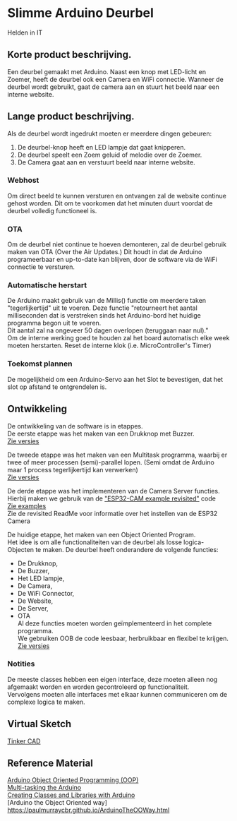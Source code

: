 # Slimme Arduino Deurbel
Helden in IT

## Korte product beschrijving.
Een deurbel gemaakt met Arduino. Naast een knop met LED-licht en Zoemer, heeft de deurbel ook een Camera en WiFi connectie. Wanneer de deurbel wordt gebruikt, gaat de camera aan en stuurt het beeld naar een interne website.  

## Lange product beschrijving.
 Als de deurbel wordt ingedrukt moeten er meerdere dingen gebeuren:  
  1. De deurbel-knop heeft en LED lampje dat gaat knipperen.  
  2. De deurbel speelt een Zoem geluid of melodie over de Zoemer.  
  3. De Camera gaat aan en verstuurt beeld naar interne website.  

### Webhost
 Om direct beeld te kunnen versturen en ontvangen zal de website continue gehost worden. Dit om te voorkomen dat het minuten duurt voordat de deurbel volledig functioneel is.  

### OTA
 Om de deurbel niet continue te hoeven demonteren, zal de deurbel gebruik maken van OTA (Over the Air Updates.) Dit houdt in dat de Arduino programeerbaar en up-to-date kan blijven, door de software via de WiFi connectie te versturen.  

### Automatische herstart
 De Arduino maakt gebruik van de Millis() functie om meerdere taken "tegerlijkertijd" uit te voeren. Deze functie "retourneert het aantal milliseconden dat is verstreken sinds het Arduino-bord het huidige programma begon uit te voeren.  
 Dit aantal zal na ongeveer 50 dagen overlopen (teruggaan naar nul)."  
 Om de interne werking goed te houden zal het board automatisch elke week moeten herstarten. Reset de interne klok (i.e. MicroController's Timer)  

### Toekomst plannen
 De mogelijkheid om een Arduino-Servo aan het Slot te bevestigen, dat het slot op afstand te ontgrendelen is.  

## Ontwikkeling
 De ontwikkeling van de software is in etappes.  
 De eerste etappe was het maken van een Drukknop met Buzzer.  
 [Zie versies](https://github.com/IanMunster/HiIT-Arduino/tree/main/Versions/Doorbell)  
  
 De tweede etappe was het maken van een Multitask programma, waarbij er twee of meer processen (semi)-parallel lopen. (Semi omdat de Arduino maar 1 process tegerlijkertijd kan verwerken)  
 [Zie versies](https://github.com/IanMunster/HiIT-Arduino/tree/main/Versions/Multitask)  
  
 De derde etappe was het implementeren van de Camera Server functies.  
 Hierbij maken we gebruik van de ["ESP32-CAM example revisited"](https://github.com/easytarget/esp32-cam-webserver) code  
 [Zie examples](https://github.com/IanMunster/HiIT-Arduino/tree/main/Examples)  
 Zie de revisited ReadMe voor informatie over het instellen van de ESP32 Camera  
  
 De huidige etappe, het maken van een Object Oriented Program.  
 Het idee is om alle functionaliteiten van de deurbel als losse logica-Objecten te maken. De deurbel heeft onderandere de volgende functies:  
  - De Drukknop,  
  - De Buzzer,  
  - Het LED lampje,  
  - De Camera,  
  - De WiFi Connector,  
  - De Website,  
  - De Server,  
  - OTA  
 Al deze functies moeten worden geïmplementeerd in het complete programma.  
 We gebruiken OOB de code leesbaar, herbruikbaar en flexibel te krijgen.  
 [Zie versies](C:\Users\IanMunster\Documents\GitHub\HiIT-Arduino\Versions\OOP)  

### Notities
 De meeste classes hebben een eigen interface, deze moeten alleen nog afgemaakt worden en worden gecontroleerd op functionaliteit.  
 Vervolgens moeten alle interfaces met elkaar kunnen communiceren om de complexe logica te maken.  


## Virtual Sketch
[Tinker CAD](https://www.tinkercad.com/things/1TXkCIflTyw-brilliant-bojo-amur/editel?sharecode=3b64AbjSNC-aFxWy6FOw-oxU1wfmHp1eEG2GOLfIka4)  


## Reference Material
 [Arduino Object Oriented Programming (OOP)](https://roboticsbackend.com/arduino-object-oriented-programming-oop/)  
 [Multi-tasking the Arduino](https://cdn-learn.adafruit.com/downloads/pdf/multi-tasking-the-arduino-part-1.pdf)  
 [Creating Classes and Libraries with Arduino](https://www.halvorsen.blog/documents/technology/resources/resources/Arduino/Arduino%20Library/Arduino%20Classes%20and%20Libraries.pdf)  
 [Arduino the Object Oriented way] https://paulmurraycbr.github.io/ArduinoTheOOWay.html
 
